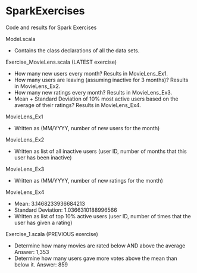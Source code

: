 # SparkExercises
Code and results for Spark Exercises

Model.scala
  - Contains the class declarations of all the data sets.
  
Exercise_MovieLens.scala (LATEST exercise)
  - How many new users every month? Results in MovieLens_Ex1.
  - How many users are leaving (assuming inactive for 3 months)? Results in MovieLens_Ex2.
  - How many new ratings every month? Results in MovieLens_Ex3.
  - Mean + Standard Deviation of 10% most active users based on the average of their ratings? Results in MovieLens_Ex4.
  
MovieLens_Ex1
  - Written as (MM/YYYY, number of new users for the month)

MovieLens_Ex2
  - Written as list of all inactive users (user ID, number of months that this user has been inactive)

MovieLens_Ex3
  - Written as (MM/YYYY, number of new ratings for the month)
  
MovieLens_Ex4
  - Mean: 3.1468233936684213
  - Standard Deviation: 1.0366310188996566
  - Written as list of top 10% active users (user ID, number of times that the user has given a rating)
  
Exercise_1.scala (PREVIOUS exercise)
  - Determine how many movies are rated below AND above the average
    Answer: 1,353
  - Determine how many users gave more votes above the mean than below it.
    Answer: 859

